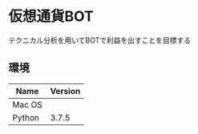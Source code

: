 # 仮想通貨BOT
テクニカル分析を用いてBOTで利益を出すことを目標する

## 環境
|  Name  |  Version  |
| ---- | ---- |
|  Mac OS  |         |
|  Python  |  3.7.5  |
